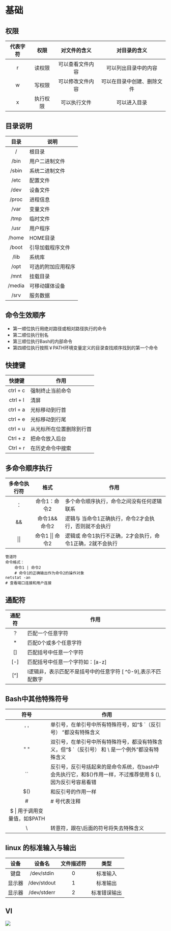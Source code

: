 # 基础

## 权限

代表字符|权限|对文件的含义|对目录的含义
:-:|:-:|:-:|:-:
r|读权限|可以查看文件内容|可以列出目录中的内容
w|写权限|可以修改文件内容|可以在目录中创建、删除文件
x|执行权限|可以执行文件|可以进入目录

## 目录说明

 目录 | 说明 
:--: | ---- 
/  	 |根目录
/bin 	 |用户二进制文件
/sbin 	 |系统二进制文件
/etc 	 |配置文件
/dev 	 |设备文件
/proc 	 |进程信息
/var 	 |变量文件
/tmp 	 |临时文件
/usr 	 |用户程序
/home 	 |HOME目录
/boot 	 |引导加载程序文件
/lib 	 |系统库
/opt 	 |可选的附加应用程序
/mnt 	 |挂载目录
/media 	 |可移动媒体设备
/srv 	 |服务数据




## 命令生效顺序

- 第一顺位执行用绝对路径或相对路径执行的命令
- 第二顺位执行别名
- 第三顺位执行Bash的内部命令
- 第四顺位执行按照￥PATH环境变量定义的目录查找顺序找到的第一个命令

## 快捷键

|  快捷键  | 作用                     |
| :------: | ------------------------ |
| ctrl + c | 强制终止当前命令         |
| ctrl + l | 清屏                     |
| ctrl + a | 光标移动到行首           |
| ctrl + e | 光标移动到行尾           |
| ctrl + u | 从光标所在位置删除到行首 |
| Ctrl + z | 把命令放入后台           |
| Ctrl + r | 在历史命令中搜索         |



## 多命令顺序执行

| 多命令执行符 |       格式       | 作用                                                      |
| :----------: | :--------------: | --------------------------------------------------------- |
|      ：      |   命令1：命令2   | 多个命令顺序执行，命令之间没有任何逻辑联系                |
|      &&      |   命令1&&命令2   | 逻辑与 当命令1正确执行，命令2才会执行，否则就不会执行     |
|     \|\|     | 命令1 \|\| 命令2 | 逻辑或 命令1执行不正确，2才会执行，命令1正确，2就不会执行 |

```shell
管道符
命令格式：
	命令1 | 命令2
	# 命令1的正确输出作为命令2的操作对象
netstat -an
# 查看端口连接和用户连接
```


## 通配符

| 通配符 | 作用                                                         |
| :----: | ------------------------------------------------------------ |
|   ？   | 匹配一个任意字符                                             |
|   *    | 匹配0个或多个任意字符                                        |
|   []   | 匹配括号中任意一个字符                                       |
|  [-]   | 匹配括号中任意一个字符如：[a-z]                              |
|  [^]   | l逻辑非，表示匹配不是括号中的任意字符 [ ^0-9],表示不匹配数字 |

## Bash中其他特殊符号

|               符号                | 作用                                                         |
| :-------------------------------: | ------------------------------------------------------------ |
|                ' '                | 单引号，在单引号中所有特殊符号，如“$ `（反引号） ”都没有特殊含义 |
|                " "                | 双引号，在单引号中所有特殊符号，都没有特殊含义，但“$ `（反引号） 和 \ 是一个例外”都没有特殊含义 |
|                ``                 | 反引号，反引号括起来的是命令系统，在bash中会先执行它，和$()作用一样，不过推荐使用 \$ (),因为反引号容易看错 |
|                $()                | 和反引号的作用一样                                           |
|                 #                 | \# 号代表注释                                                |
| \$    \| 用于调用变量值，如\$PATH |                                                              |
|                 \                 | 转意符，跟在\后面的符号将失去特殊含义                        |


## linux 的标准输入与输出

|设备|	设备名|	文件描述符|	类型|
|:-:|:-:|:-:|:-:|
|键盘|	/dev/stdin|	0|	标准输入|
|显示器|	/dev/stdout|	1|	标准输出|
|显示器|	/dev/stderr|	2|	标准错误输出|


## VI



![](https://gitee.com/liuhuihe/Ehe/raw/master/images/01-Linux-20201215-231055-625176.png)







